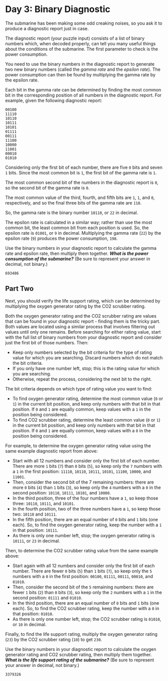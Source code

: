 # Day 3: Binary Diagnostic

The submarine has been making some odd creaking noises, so you ask it to produce a diagnostic report just in case.

The diagnostic report (your puzzle input) consists of a list of binary numbers which, when decoded properly, can tell
you many useful things about the conditions of the submarine. The first parameter to check is the power consumption.

You need to use the binary numbers in the diagnostic report to generate two new binary numbers (called the _gamma rate_
and the _epsilon rate_). The power consumption can then be found by multiplying the gamma rate by the epsilon rate.

Each bit in the gamma rate can be determined by finding the most common bit in the corresponding position of all numbers
in the diagnostic report. For example, given the following diagnostic report:

`00100`\
`11110`\
`10110`\
`10111`\
`10101`\
`01111`\
`00111`\
`11100`\
`10000`\
`11001`\
`00010`\
`01010`

Considering only the first bit of each number, there are five `0` bits and seven `1` bits. Since the most common bit is
`1`, the first bit of the gamma rate is `1`.

The most common second bit of the numbers in the diagnostic report is `0`, so the second bit of the gamma rate is `0`.

The most common value of the third, fourth, and fifth bits are `1`, `1`, and `0`, respectively, and so the final three
bits of the gamma rate are `110`.

So, the gamma rate is the binary number `10110`, or `22` in decimal.

The epsilon rate is calculated in a similar way; rather than use the most common bit, the least common bit from each
position is used. So, the epsilon rate is `01001`, or `9` in decimal. Multiplying the gamma rate (`22`) by the epsilon
rate (`9`) produces the power consumption, `198`.

Use the binary numbers in your diagnostic report to calculate the gamma rate and epsilon rate, then multiply them
together.
_**What is the power consumption of the submarine?**_ (Be sure to represent your answer in decimal, not binary.)

`693486`

## Part Two
Next, you should verify the life support rating, which can be determined by multiplying the oxygen generator rating by
the CO2 scrubber rating.

Both the oxygen generator rating and the CO2 scrubber rating are values that can be found in your diagnostic report -
finding them is the tricky part. Both values are located using a similar process that involves filtering out values
until only one remains. Before searching for either rating value, start with the full list of binary numbers from your
diagnostic report and consider just the first bit of those numbers. Then:

* Keep only numbers selected by the bit criteria for the type of rating value for which you are searching. Discard
numbers which do not match the bit criteria.
* If you only have one number left, stop; this is the rating value for which you are searching.
* Otherwise, repeat the process, considering the next bit to the right.

The bit criteria depends on which type of rating value you want to find:

* To find oxygen generator rating, determine the most common value (`0` or `1`) in the current bit position, and keep
only numbers with that bit in that position. If `0` and `1` are equally common, keep values with a `1` in the position
being considered.
* To find CO2 scrubber rating, determine the least common value (`0` or `1`) in the current bit position, and keep only
numbers with that bit in that position. If `0` and `1` are equally common, keep values with a `0` in the position being
considered.


For example, to determine the oxygen generator rating value using the same example diagnostic report from above:

* Start with all 12 numbers and consider only the first bit of each number. There are more `1` bits (`7`) than `0` bits
(`5`), so keep only the `7` numbers with a `1` in the first position: `11110`, `10110`, `10111`, `10101`, `11100`,
`10000`, and `11001`.
* Then, consider the second bit of the 7 remaining numbers: there are more `0` bits (`4`) than `1` bits (`3`), so keep
only the `4` numbers with a `0` in the second position: `10110`, `10111`, `10101`, and `10000`.
* In the third position, three of the four numbers have a `1`, so keep those three: `10110`, `10111`, and `10101`.
* In the fourth position, two of the three numbers have a `1`, so keep those two: `10110` and `10111`.
* In the fifth position, there are an equal number of `0` bits and `1` bits (one each). So, to find the oxygen generator
rating, keep the number with a `1` in that position: `10111`.
* As there is only one number left, stop; the oxygen generator rating is `10111`, or `23` in decimal.


Then, to determine the CO2 scrubber rating value from the same example above:

* Start again with all 12 numbers and consider only the first bit of each number. There are fewer `0` bits (`5`) than
`1` bits (`7`), so keep only the `5` numbers with a `0` in the first position: `00100`, `01111`, `00111`, `00010`, and
`01010`.
* Then, consider the second bit of the `5` remaining numbers: there are fewer `1` bits (`2`) than `0` bits (`3`), so
keep only the `2` numbers with a `1` in the second position: `01111` and `01010`.
* In the third position, there are an equal number of `0` bits and `1` bits (one each). So, to find the CO2 scrubber
rating, keep the number with a `0` in that position: `01010`.
* As there is only one number left, stop; the CO2 scrubber rating is `01010`, or `10` in decimal.

Finally, to find the life support rating, multiply the oxygen generator rating (`23`) by the CO2 scrubber rating (`10`)
to get `230`.

Use the binary numbers in your diagnostic report to calculate the oxygen generator rating and CO2 scrubber rating, then
multiply them together. **_What is the life support rating of the submarine?_** (Be sure to represent your answer in
decimal, not binary.)

`3379326`